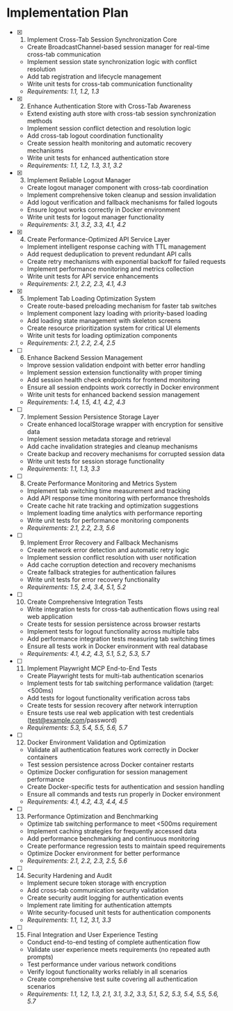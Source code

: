 # Implementation Plan

- [x] 1. Implement Cross-Tab Session Synchronization Core





  - Create BroadcastChannel-based session manager for real-time cross-tab communication
  - Implement session state synchronization logic with conflict resolution
  - Add tab registration and lifecycle management
  - Write unit tests for cross-tab communication functionality
  - _Requirements: 1.1, 1.2, 1.3_

- [x] 2. Enhance Authentication Store with Cross-Tab Awareness





  - Extend existing auth store with cross-tab session synchronization methods
  - Implement session conflict detection and resolution logic
  - Add cross-tab logout coordination functionality
  - Create session health monitoring and automatic recovery mechanisms
  - Write unit tests for enhanced authentication store
  - _Requirements: 1.1, 1.2, 1.3, 3.1, 3.2_

- [x] 3. Implement Reliable Logout Manager





  - Create logout manager component with cross-tab coordination
  - Implement comprehensive token cleanup and session invalidation
  - Add logout verification and fallback mechanisms for failed logouts
  - Ensure logout works correctly in Docker environment
  - Write unit tests for logout manager functionality
  - _Requirements: 3.1, 3.2, 3.3, 4.1, 4.2_

- [x] 4. Create Performance-Optimized API Service Layer





  - Implement intelligent response caching with TTL management
  - Add request deduplication to prevent redundant API calls
  - Create retry mechanisms with exponential backoff for failed requests
  - Implement performance monitoring and metrics collection
  - Write unit tests for API service enhancements
  - _Requirements: 2.1, 2.2, 2.3, 4.1, 4.3_

- [x] 5. Implement Tab Loading Optimization System





  - Create route-based preloading mechanism for faster tab switches
  - Implement component lazy loading with priority-based loading
  - Add loading state management with skeleton screens
  - Create resource prioritization system for critical UI elements
  - Write unit tests for loading optimization components
  - _Requirements: 2.1, 2.2, 2.4, 2.5_

- [ ] 6. Enhance Backend Session Management
  - Improve session validation endpoint with better error handling
  - Implement session extension functionality with proper timing
  - Add session health check endpoints for frontend monitoring
  - Ensure all session endpoints work correctly in Docker environment
  - Write unit tests for enhanced backend session management
  - _Requirements: 1.4, 1.5, 4.1, 4.2, 4.3_

- [ ] 7. Implement Session Persistence Storage Layer
  - Create enhanced localStorage wrapper with encryption for sensitive data
  - Implement session metadata storage and retrieval
  - Add cache invalidation strategies and cleanup mechanisms
  - Create backup and recovery mechanisms for corrupted session data
  - Write unit tests for session storage functionality
  - _Requirements: 1.1, 1.3, 3.3_

- [ ] 8. Create Performance Monitoring and Metrics System
  - Implement tab switching time measurement and tracking
  - Add API response time monitoring with performance thresholds
  - Create cache hit rate tracking and optimization suggestions
  - Implement loading time analytics with performance reporting
  - Write unit tests for performance monitoring components
  - _Requirements: 2.1, 2.2, 2.3, 5.6_

- [ ] 9. Implement Error Recovery and Fallback Mechanisms
  - Create network error detection and automatic retry logic
  - Implement session conflict resolution with user notification
  - Add cache corruption detection and recovery mechanisms
  - Create fallback strategies for authentication failures
  - Write unit tests for error recovery functionality
  - _Requirements: 1.5, 2.4, 3.4, 5.1, 5.2_

- [ ] 10. Create Comprehensive Integration Tests
  - Write integration tests for cross-tab authentication flows using real web application
  - Create tests for session persistence across browser restarts
  - Implement tests for logout functionality across multiple tabs
  - Add performance integration tests measuring tab switching times
  - Ensure all tests work in Docker environment with real database
  - _Requirements: 4.1, 4.2, 4.3, 5.1, 5.2, 5.3, 5.7_

- [ ] 11. Implement Playwright MCP End-to-End Tests
  - Create Playwright tests for multi-tab authentication scenarios
  - Implement tests for tab switching performance validation (target: <500ms)
  - Add tests for logout functionality verification across tabs
  - Create tests for session recovery after network interruption
  - Ensure tests use real web application with test credentials (test@example.com/password)
  - _Requirements: 5.3, 5.4, 5.5, 5.6, 5.7_

- [ ] 12. Docker Environment Validation and Optimization
  - Validate all authentication features work correctly in Docker containers
  - Test session persistence across Docker container restarts
  - Optimize Docker configuration for session management performance
  - Create Docker-specific tests for authentication and session handling
  - Ensure all commands and tests run properly in Docker environment
  - _Requirements: 4.1, 4.2, 4.3, 4.4, 4.5_

- [ ] 13. Performance Optimization and Benchmarking
  - Optimize tab switching performance to meet <500ms requirement
  - Implement caching strategies for frequently accessed data
  - Add performance benchmarking and continuous monitoring
  - Create performance regression tests to maintain speed requirements
  - Optimize Docker environment for better performance
  - _Requirements: 2.1, 2.2, 2.3, 2.5, 5.6_

- [ ] 14. Security Hardening and Audit
  - Implement secure token storage with encryption
  - Add cross-tab communication security validation
  - Create security audit logging for authentication events
  - Implement rate limiting for authentication attempts
  - Write security-focused unit tests for authentication components
  - _Requirements: 1.1, 1.2, 3.1, 3.3_

- [ ] 15. Final Integration and User Experience Testing
  - Conduct end-to-end testing of complete authentication flow
  - Validate user experience meets requirements (no repeated auth prompts)
  - Test performance under various network conditions
  - Verify logout functionality works reliably in all scenarios
  - Create comprehensive test suite covering all authentication scenarios
  - _Requirements: 1.1, 1.2, 1.3, 2.1, 3.1, 3.2, 3.3, 5.1, 5.2, 5.3, 5.4, 5.5, 5.6, 5.7_